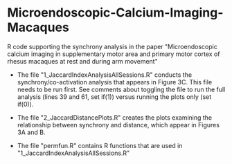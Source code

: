 # Microendoscopic-Calcium-Imaging-Macaques
R code supporting the synchrony analysis in the paper "Microendoscopic calcium imaging in supplementary motor area and primary motor cortex of rhesus macaques at rest and during arm movement"

- The file "1_JaccardIndexAnalysisAllSessions.R" conducts the synchrony/co-activation analysis that appears in Figure 3C. This file needs to be run first. See comments about toggling the file to run the full analysis (lines 39 and 61, set if(1)) versus running the plots only (set if(0)). 

- The file "2_JaccardDistancePlots.R" creates the plots examining the relationship between synchrony and distance, which appear in Figures 3A and B.

- The file "permfun.R" contains R functions that are used in "1_JaccardIndexAnalysisAllSessions.R"

